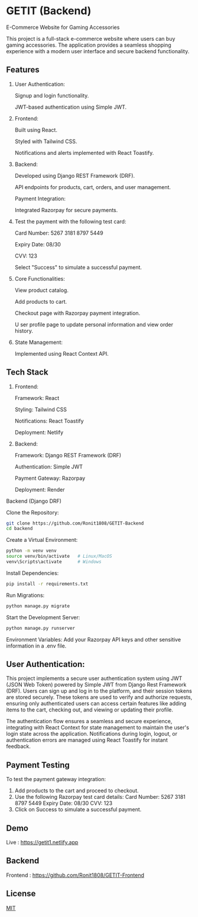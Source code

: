
# GETIT (Backend)

E-Commerce Website for Gaming Accessories

This project is a full-stack e-commerce website where users can buy gaming accessories. The application provides a seamless shopping experience with a modern user interface and secure backend functionality.

## Features

1. User Authentication:

    Signup and login functionality.

    JWT-based authentication using Simple JWT.

2. Frontend:

    Built using React.

    Styled with Tailwind CSS.

    Notifications and alerts implemented with React Toastify.
   
3. Backend:

    Developed using Django REST Framework (DRF).

    API endpoints for products, cart, orders, and user management.

    Payment Integration:

    Integrated Razorpay for secure payments.

4. Test the payment with the following test card:

    Card Number: 5267 3181 8797 5449

    Expiry Date: 08/30

    CVV: 123

    Select "Success" to simulate a successful payment.

5. Core Functionalities:

    View product catalog.

    Add products to cart.

    Checkout page with Razorpay payment integration.

   U ser profile page to update personal information and view  order history.

6. State Management:

    Implemented using React Context API.


## Tech Stack

1. Frontend:

   Framework: React

   Styling: Tailwind CSS

   Notifications: React Toastify

   Deployment: Netlify

2. Backend:

   Framework: Django REST Framework (DRF)

   Authentication: Simple JWT

   Payment Gateway: Razorpay

   Deployment: Render


Backend (Django DRF)

Clone the Repository:
```bash
git clone https://github.com/Ronit1808/GETIT-Backend
cd backend
```

Create a Virtual Environment:
```bash
python -m venv venv
source venv/bin/activate   # Linux/MacOS
venv\Scripts\activate      # Windows
```

Install Dependencies:
```bash
pip install -r requirements.txt
```

Run Migrations:
```bash
python manage.py migrate
```

Start the Development Server:
```bash
python manage.py runserver
```

Environment Variables: Add your Razorpay API keys and other sensitive information in a .env file.

## User Authentication:

This project implements a secure user authentication system using JWT (JSON Web Token) powered by Simple JWT from Django Rest Framework (DRF). Users can sign up and log in to the platform, and their session tokens are stored securely. These tokens are used to verify and authorize requests, ensuring only authenticated users can access certain features like adding items to the cart, checking out, and viewing or updating their profile.

The authentication flow ensures a seamless and secure experience, integrating with React Context for state management to maintain the user's login state across the application. Notifications during login, logout, or authentication errors are managed using React Toastify for instant feedback.
## Payment Testing

To test the payment gateway integration:

1. Add products to the cart and proceed to checkout.
2. Use the following Razorpay test card details:
   Card Number: 5267 3181 8797 5449
   Expiry Date: 08/30
   CVV: 123
3. Click on Success to simulate a successful payment.


## Demo

Live : https://getit1.netlify.app


## Backend

Frontend : https://github.com/Ronit1808/GETIT-Frontend
## License

[MIT](https://choosealicense.com/licenses/mit/)


